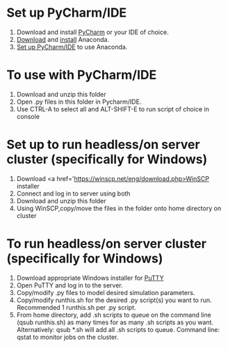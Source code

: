 # Set up PyCharm/IDE

1) Download and install <a href='https://www.jetbrains.com/pycharm/download/#section=windows'>PyCharm</a> or your IDE of choice.
2) <a href='https://www.continuum.io/downloads'>Download</a> and <a href='https://docs.continuum.io/anaconda/install'>install</a> Anaconda. 
3) <a href='https://docs.continuum.io/anaconda/ide_integration#pycharm'>Set up PyCharm/IDE</a> to use Anaconda.

# To use with PyCharm/IDE
1) Download and unzip this folder
2) Open .py files in this folder in Pycharm/IDE.
3) Use CTRL-A to select all and ALT-SHIFT-E to run script of choice in console

# Set up to run headless/on server cluster (specifically for Windows)

1) Download <a href='https://winscp.net/eng/download.php>WinSCP</a> installer
2) Connect and log in to server using both
3) Download and unzip this folder
4) Using WinSCP,copy/move the files in the folder onto home directory on cluster

# To run headless/on server cluster (specifically for Windows)

1) Download appropriate Windows installer for <a href ='http://www.chiark.greenend.org.uk/~sgtatham/putty/latest.html'>PuTTY</a> 
2) Open PuTTY and log in to the server.
3) Copy/modify .py files to model desired simulation parameters.
4) Copy/modify runthis.sh for the desired .py script(s) you want to run. Recommended 1 runthis.sh per .py script.
5) From home directory, add .sh scripts to queue on the command line (qsub runthis.sh) as many times for as many .sh scripts as you want. Alternatively: qsub *.sh will add all .sh scripts to queue. Command line: qstat to monitor jobs on the cluster.
